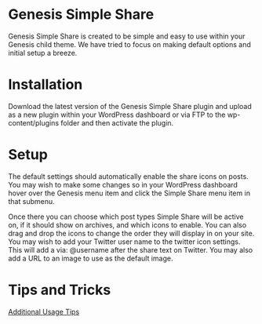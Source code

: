 Genesis Simple Share
==================

Genesis Simple Share is created to be simple and easy to use within your Genesis child theme. We have tried to focus on making default options and initial setup a breeze. 

Installation
==================

Download the latest version of the Genesis Simple Share plugin and upload as a new plugin within your WordPress dashboard or via FTP to the wp-content/plugins folder and then activate the plugin.

Setup
==================

The default settings should automatically enable the share icons on posts. You may wish to make some changes so in your WordPress dashboard hover over the Genesis menu item and click the Simple Share menu item in that submenu. 

Once there you can choose which post types Simple Share will be active on, if it should show on archives, and which icons to enable. You can also drag and drop the icons to change the order they will display in on your site. You may wish to add your Twitter user name to the twitter icon settings. This will add a via: @username after the share text on Twitter. You may also add a URL to an image to use as the default image.


Tips and Tricks
==================

[Additional Usage Tips](https://github.com/copyblogger/genesis-simple-share/wiki/Usage-Tips)
